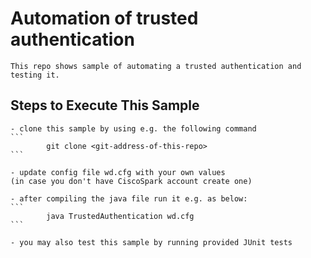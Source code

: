 # Automation of trusted authentication

	This repo shows sample of automating a trusted authentication and testing it.
	

## Steps to Execute This Sample

	- clone this sample by using e.g. the following command	
	```
			git clone <git-address-of-this-repo>
	```

	- update config file wd.cfg with your own values
	(in case you don't have CiscoSpark account create one)
	
	- after compiling the java file run it e.g. as below:
	```
			java TrustedAuthentication wd.cfg
	```
	
	- you may also test this sample by running provided JUnit tests


